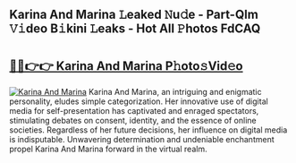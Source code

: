 ## Karina And Marina 𝙻eaked 𝙽u𝚍e - Part-Qlm 𝚅𝚒deo B𝚒kini 𝙻eaks - Hot All 𝙿hotos FdCAQ

# <h2><a href="http://ld02cjo.urlbe.top/?page=Karina+And+Marina">🔗🔗👉👉 Karina And Marina P𝚑oto𝚜Vid𝚎o</a></h2>

[![Karina And Marina](https://i.imgur.com/eBuTRDB.gif)](http://ld02cjo.urlbe.top/?page=Karina+And+Marina)
Karina And Marina, an intriguing and enigmatic personality, eludes simple categorization. Her innovative use of digital media for self-presentation has captivated and enraged spectators, stimulating debates on consent, identity, and the essence of online societies. Regardless of her future decisions, her influence on digital media is indisputable. Unwavering determination and undeniable enchantment propel Karina And Marina forward in the virtual realm.
